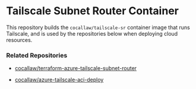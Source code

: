 # Tailscale Subnet Router Container

This repository builds the `cocallaw/tailscale-sr` container image that runs Tailscale, and is used by the repositories below when deploying cloud resources.
### Related Repositories
- [cocallaw/terraform-azure-tailscale-subnet-router][1]

- [cocallaw/azure-tailscale-aci-deploy][2]


[1]: https://github.com/cocallaw/terraform-azure-tailscale-subnet-router
[2]: https://github.com/cocallaw/azure-tailscale-aci-deploy
